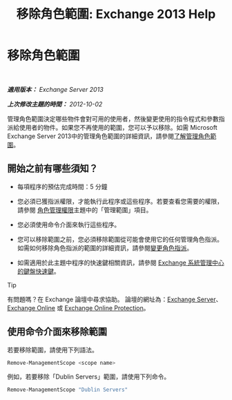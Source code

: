﻿---
title: '移除角色範圍: Exchange 2013 Help'
TOCTitle: 移除角色範圍
ms:assetid: ad17cba0-a8d3-4f40-b3c9-c37e6e5c3f36
ms:mtpsurl: https://technet.microsoft.com/zh-tw/library/Dd351051(v=EXCHG.150)
ms:contentKeyID: 50473956
ms.date: 05/21/2018
mtps_version: v=EXCHG.150
ms.translationtype: MT
---

# 移除角色範圍

 

_**適用版本：** Exchange Server 2013_

_**上次修改主題的時間：** 2012-10-02_

管理角色範圍決定哪些物件會對可用的使用者，然後變更使用的指令程式和參數指派給使用者的物件。如果您不再使用的範圍，您可以予以移除。如需 Microsoft Exchange Server 2013中的管理角色範圍的詳細資訊，請參閱[了解管理角色範圍](understanding-management-role-scopes-exchange-2013-help.md)。

## 開始之前有哪些須知？

  - 每項程序的預估完成時間：5 分鐘

  - 您必須已獲指派權限，才能執行此程序或這些程序。若要查看您需要的權限，請參閱 [角色管理權限](role-management-permissions-exchange-2013-help.md)主題中的「管理範圍」項目。

  - 您必須使用命令介面來執行這些程序。

  - 您可以移除範圍之前，您必須移除範圍從可能會使用它的任何管理角色指派。如需如何移除角色指派的範圍的詳細資訊，請參閱[變更角色指派](change-a-role-assignment-exchange-2013-help.md)。

  - 如需適用於此主題中程序的快速鍵相關資訊，請參閱 [Exchange 系統管理中心的鍵盤快速鍵](keyboard-shortcuts-in-the-exchange-admin-center-exchange-online-protection-help.md)。


> [!TIP]  
> 有問題嗎？在 Exchange 論壇中尋求協助。 論壇的網址為：<a href="https://go.microsoft.com/fwlink/p/?linkid=60612">Exchange Server</a>、 <a href="https://go.microsoft.com/fwlink/p/?linkid=267542">Exchange Online</a> 或 <a href="https://go.microsoft.com/fwlink/p/?linkid=285351">Exchange Online Protection</a>。




## 使用命令介面來移除範圍

若要移除範圍，請使用下列語法。

```powershell
Remove-ManagementScope <scope name>
```

例如，若要移除「Dublin Servers」範圍，請使用下列命令。

```powershell
Remove-ManagementScope "Dublin Servers"
```

